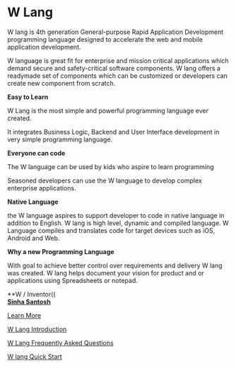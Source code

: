 # W Lang

W lang is 4th generation General-purpose Rapid Application Development programming language designed to accelerate the web and mobile application development. 

W language is great fit for enterprise and mission critical applications which demand secure and safety-critical software components. W lang offers a readymade set of components which can be customized or developers can create new component from scratch. 



****Easy to Learn**** 

W Lang is the most simple and powerful programming language ever created.

It  integrates Business Logic, Backend and User Interface development in very simple programming language.


****Everyone can code**** 

The W language can be used by kids who aspire to learn programming 

Seasoned developers can use the W language to develop complex enterprise applications. 

****Native Language**** 

the W language aspires to support developer to code in native language in addition to English. 
W lang is high level, dynamic and compiled language. W Language compiles and translates code for target devices such as iOS, Android and Web. 




****Why a new Programming Language**** 

With goal to achieve better control over requirements and delivery W lang was created. W lang helps document your vision for product and or applications using Spreadsheets or notepad. 


**W / Inventor((  
**[Sinha Santosh](https://www.linkedin.com/in/infosinha/)**



[Learn More](http://wlang.in)

[W Lang Introduction](https://wlang.in/docs/getting-started/introduction/)

[W Lang Frequently Asked Questions](https://wlang.in/docs/help/faq/)

[W lang Quick Start](https://wlang.in/docs/getting-started/quick-start/)
